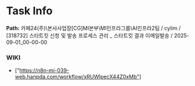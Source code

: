 # Task Info

**Path:** 카페24(주)\본사사업장\[CG]MI본부\MI인프라그룹\AI인프라2팀 / cylim / [318732] 스타트킷 신청 및 발송 프로세스 관리 _ 스타트킷 결과 이메일발송 / 2025-09-01_00-00-00

### WIKI
- ["https://n8n-mi-039-web.hanpda.com/workflow/xRUWIpecX44Z0xMb"]

